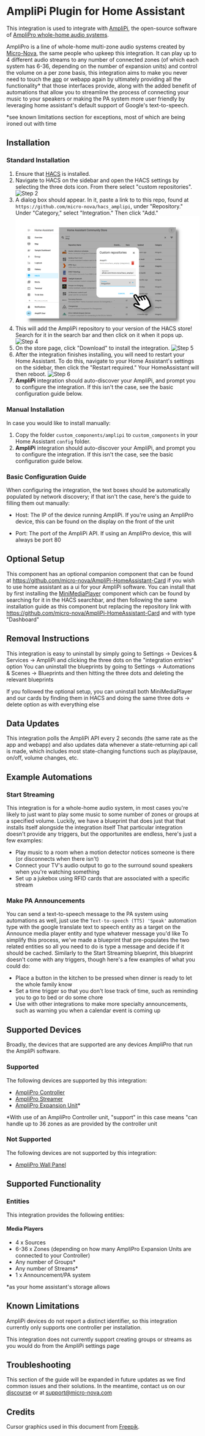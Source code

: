 # AmpliPi Plugin for Home Assistant

This integration is used to integrate with [AmpliPi](https://github.com/micro-nova/AmpliPi), the open-source software of [AmpliPro whole-home audio systems](https://www.amplipro.com/).

AmpliPro is a line of whole-home multi-zone audio systems created by [Micro-Nova](https://www.micro-nova.com/), the same people who upkeep this integration. It can play up to 4 different audio streams to any number of connected zones (of which each system has 6-36, depending on the number of expansion units) and control the volume on a per zone basis, this integration aims to make you never need to touch the [app](https://www.amplipi.com/app) or webapp again by ultimately providing all the functionality* that those interfaces provide, along with the added benefit of automations that allow you to streamline the process of connecting your music to your speakers or making the PA system more user friendly by leveraging home assistant's default support of Google's text-to-speech.


*see known limitations section for exceptions, most of which are being ironed out with time

## Installation

### Standard Installation

1. Ensure that [HACS](https://hacs.xyz) is installed.
1. Navigate to HACS on the sidebar and open the HACS settings by selecting the three dots icon. From there select "custom repositories".
![Step 2](doc_img/customrepo.png)
1. A dialog box should appear. In it, paste a link to to this repo, found at `https://github.com/micro-nova/hacs_amplipi`, under "Repository." Under "Category," select "Integration." Then click "Add."
![Step 3](doc_img/add.png)
1. This will add the AmpliPi repository to your version of the HACS store! Search for it in the search bar and then click on it when it pops up.
![Step 4](doc_img/store.png)
1. On the store page, click "Download" to install the integration.
![Step 5](doc_img/download.png)
1. After the integration finishes installing, you will need to restart your Home Assistant. To do this, navigate to your Home Assistant's settings on the sidebar, then click the "Restart required." Your HomeAssistant will then reboot.
![Step 6](doc_img/restart.png)
1. **AmpliPi** integration should auto-discover your AmpliPi, and prompt you to configure the integration. If this isn't the case, see the basic configuration guide below.


### Manual Installation

In case you would like to install manually:

1. Copy the folder `custom_components/amplipi` to `custom_components` in your Home Assistant `config` folder.
2. **AmpliPi** integration should auto-discover your AmpliPi, and prompt you to configure the integration. If this isn't the case, see the basic configuration guide below.

### Basic Configuration Guide

When configuring the integration, the text boxes should be automatically populated by network discovery; if that isn't the case, here's the guide to filling them out manually:

- Host: The IP of the device running AmpliPi. If you're using an AmpliPro device, this can be found on the display on the front of the unit

- Port: The port of the AmpliPi API. If using an AmpliPro device, this will always be port 80

## Optional Setup

This component has an optional companion component that can be found at https://github.com/micro-nova/AmpliPi-HomeAssistant-Card if you wish to use home assistant as a ui for your AmpliPi software. You can install that by first installing the [MiniMediaPlayer](https://github.com/kalkih/mini-media-player) component which can be found by searching for it in the HACS searchbar, and then following the same installation guide as this component but replacing the repository link with https://github.com/micro-nova/AmpliPi-HomeAssistant-Card and with type "Dashboard"

## Removal Instructions

This integration is easy to uninstall by simply going to Settings -> Devices & Services -> AmpliPi and clicking the three dots on the "integration entries" option
You can uninstall the blueprints by going to Settings -> Automations & Scenes -> Blueprints and then hitting the three dots and deleting the relevant blueprints

If you followed the optional setup, you can uninstall both MiniMediaPlayer and our cards by finding them in HACS and doing the same three dots -> delete option as with everything else

## Data Updates

This integration polls the AmpliPi API every 2 seconds (the same rate as the app and webapp) and also updates data whenever a state-returning api call is made, which includes most state-changing functions such as play/pause, on/off, volume changes, etc.

## Example Automations

### Start Streaming
This integration is for a whole-home audio system, in most cases you're likely to just want to play some music to some number of zones or groups at a specified volume. Luckily, we have a blueprint that does just that that installs itself alongside the integration itself
That particular integration doesn't provide any triggers, but the opportunites are endless, here's just a few examples: 
- Play music to a room when a motion detector notices someone is there (or disconnects when there isn't)
- Connect your TV's audio output to go to the surround sound speakers when you're watching something
- Set up a jukebox using RFID cards that are associated with a specific stream

### Make PA Announcements
You can send a text-to-speech message to the PA system using automations as well, just use the `Text-to-speech (TTS) 'Speak'` automation type with the google translate text to speech entity as a target on the Announce media player entity and type whatever message you'd like
To simplify this process, we've made a blueprint that pre-populates the two related entities so all you need to do is type a message and decide if it should be cached. Similarly to the Start Streaming blueprint, this blueprint doesn't come with any triggers, though here's a few examples of what you could do:
- Place a button in the kitchen to be pressed when dinner is ready to let the whole family know
- Set a time trigger so that you don't lose track of time, such as reminding you to go to bed or do some chore
- Use with other integrations to make more specialty announcements, such as warning you when a calendar event is coming up

## Supported Devices

Broadly, the devices that are supported are any devices AmpliPro that run the AmpliPi software.

### Supported
The following devices are supported by this integration:
- [AmpliPro Controller](https://www.amplipro.com/product-page/amplipro-home-audio-controller)
- [AmpliPro Streamer](https://www.amplipro.com/product-page/amplipro-streamer-4)
- [AmpliPro Expansion Unit](https://www.amplipro.com/product-page/amplipro-zone-expander)*

*With use of an AmpliPro Controller unit, "support" in this case means "can handle up to 36 zones as are provided by the controller unit

### Not Supported
The following devices are not supported by this integration:
- [AmpliPro Wall Panel](https://www.amplipro.com/product-page/amplipro-wall-panel)

## Supported Functionality

### Entities

This integration provides the following entities:

#### Media Players
- 4 x Sources
- 6-36 x Zones (depending on how many AmpliPro Expansion Units are connected to your Controller)
- Any number of Groups*
- Any number of Streams*
- 1 x Announcement/PA system

*as your home assistant's storage allows
## Known Limitations

AmpliPi devices do not report a distinct identifier, so this integration currently only supports one controller per installation.

This integration does not currently support creating groups or streams as you would do from the AmpliPi settings page

## Troubleshooting
This section of the guide will be expanded in future updates as we find common issues and their solutions. In the meantime, contact us on our [discourse](https://amplipi.discourse.group/c/home-automation-integration) or at [support@micro-nova.com](mailto:support@micro-nova.com)

## Credits

Cursor graphics used in this document from [Freepik](https://www.freepik.com/).